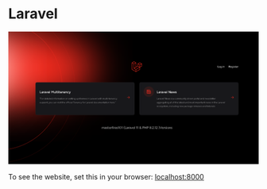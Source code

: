 # Laravel 

![image alt](https://github.com/masterfiras101/Laravel-Multitenancy-Project/blob/94b7b5d82bec2f93d75320149abe6e24a8d3fe5b/public/assets/screenshots/index_page.png)

To see the website, set this in your browser: [localhost:8000](http://localhost:8000)

